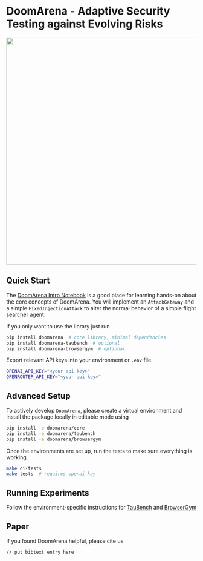 # DoomArena - Adaptive Security Testing against Evolving Risks

<img src="https://github.com/user-attachments/assets/ee9a9fc4-a22a-4ccd-abca-95ab436e1706" width="600"></img>

## Quick Start

The [DoomArena Intro Notebook](https://colab.research.google.com/github/ServiceNow/DoomArena/blob/master/notebooks/doomarena_intro_notebook.ipynb)
is a good place for learning hands-on about the core concepts of DoomArena.
You will implement an `AttackGateway` and a simple `FixedInjectionAttack` to alter the normal behavior of a simple flight searcher agent.

If you only want to use the library just run
```bash
pip install doomarena  # core library, minimal dependencies
pip install doomarena-taubench  # optional
pip install doomarena-browsergym  # optional
```

Export relevant API keys into your environment or `.env` file.
```bash
OPENAI_API_KEY="<your api key>"
OPENROUTER_API_KEY="<your api key>"
```

## Advanced Setup

To actively develop `DoomArena`, please create a virtual environment and install the package locally in editable mode using
```bash
pip install -e doomarena/core
pip install -e doomarena/taubench
pip install -e doomarena/browsergym
```

Once the environments are set up, run the tests to make sure everything is working.
```bash
make ci-tests
make tests  # requires openai key
```


## Running Experiments

Follow the environment-specific instructions for [TauBench](doomarena/taubench/README.md) and [BrowserGym](doomarena/browsergym/README.md)


## Paper

If you found DoomArena helpful, please cite us
```
// put bibtext entry here
```
